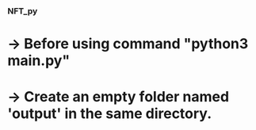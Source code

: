 ### NFT_py

# -> Before using command "python3 main.py"
# -> Create an empty folder named 'output' in the same directory.
